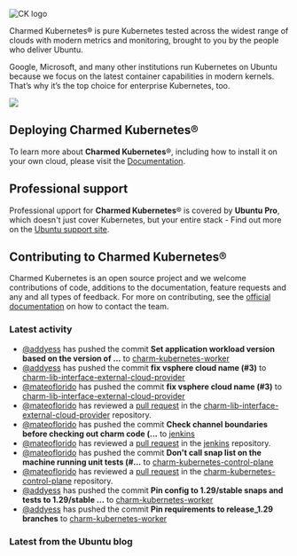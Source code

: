 ![CK logo](https://assets.ubuntu.com/v1/451d4cf4-Charmed+Kubernetes_RGB_onWhite_2022.svg)

Charmed Kubernetes® is pure Kubernetes tested across the widest range of clouds with modern metrics and monitoring, brought to you by the people who deliver Ubuntu.

Google, Microsoft, and many other institutions run Kubernetes on Ubuntu because we focus on the latest container capabilities in modern kernels. That’s why it’s the top choice for enterprise Kubernetes, too.

![](https://assets.ubuntu.com/v1/843c77b6-juju-at-a-glace.svg)

## Deploying Charmed Kubernetes®

To learn more about **Charmed Kubernetes**®, including how to install it on your own cloud, please visit the [Documentation][docs].

## Professional support

Professional upport for **Charmed Kubernetes**® is covered by **Ubuntu Pro**, which doesn't just cover Kubernetes, but your entire stack - Find out more on the [Ubuntu support site](https://ubuntu.com/support).

## Contributing to Charmed Kubernetes®

Charmed Kubernetes is an open source project and we welcome contributions of code, additions to the documentation, feature requests and any and all types of feedback. For more on contributing, see the [official documentation][get-in-touch] on how to contact the team.

<!-- LINKS -->
[docs]: https://ubuntu.com/kubernetes/docs
[get-in-touch]: https://ubuntu.com/kubernetes/docs/get-in-touch

### Latest activity

<!-- activity starts -->
 - [@addyess](https://github.com/addyess) has pushed the commit **Set application workload version based on the version of ...** to [charm-kubernetes-worker](https://github.com/charmed-kubernetes/charm-kubernetes-worker)
 - [@addyess](https://github.com/addyess) has pushed the commit **fix vsphere cloud name (#3)** to [charm-lib-interface-external-cloud-provider](https://github.com/charmed-kubernetes/charm-lib-interface-external-cloud-provider)
 - [@mateoflorido](https://github.com/mateoflorido) has pushed the commit **fix vsphere cloud name (#3)** to [charm-lib-interface-external-cloud-provider](https://github.com/charmed-kubernetes/charm-lib-interface-external-cloud-provider)
 - [@mateoflorido](https://github.com/mateoflorido) has reviewed a [pull request](https://github.com/charmed-kubernetes/charm-lib-interface-external-cloud-provider/pull/3) in the [charm-lib-interface-external-cloud-provider](https://github.com/charmed-kubernetes/charm-lib-interface-external-cloud-provider) repository.
 - [@mateoflorido](https://github.com/mateoflorido) has pushed the commit **Check channel boundaries before checking out charm code (...** to [jenkins](https://github.com/charmed-kubernetes/jenkins)
 - [@mateoflorido](https://github.com/mateoflorido) has reviewed a [pull request](https://github.com/charmed-kubernetes/jenkins/pull/1465) in the [jenkins](https://github.com/charmed-kubernetes/jenkins) repository.
 - [@mateoflorido](https://github.com/mateoflorido) has pushed the commit **Don't call snap list on the machine running unit tests (#...** to [charm-kubernetes-control-plane](https://github.com/charmed-kubernetes/charm-kubernetes-control-plane)
 - [@mateoflorido](https://github.com/mateoflorido) has reviewed a [pull request](https://github.com/charmed-kubernetes/charm-kubernetes-control-plane/pull/323) in the [charm-kubernetes-control-plane](https://github.com/charmed-kubernetes/charm-kubernetes-control-plane) repository.
 - [@addyess](https://github.com/addyess) has pushed the commit **Pin config to 1.29/stable snaps and tests to 1.29/stable ...** to [charm-kubernetes-worker](https://github.com/charmed-kubernetes/charm-kubernetes-worker)
 - [@addyess](https://github.com/addyess) has pushed the commit **Pin requirements to release_1.29 branches** to [charm-kubernetes-worker](https://github.com/charmed-kubernetes/charm-kubernetes-worker)
<!-- activity ends -->

<!-- roadmap starts -->

<!-- roadmap ends -->

### Latest from the Ubuntu blog

<!-- blog starts -->

<!-- blog ends -->
